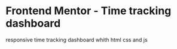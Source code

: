 # Frontend Mentor - Time tracking dashboard
responsive time tracking dashboard whith html css and js
